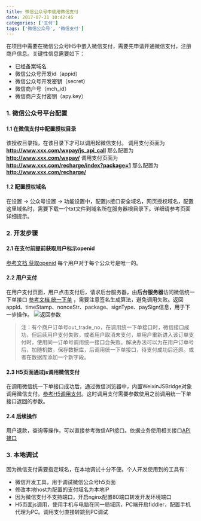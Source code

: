 ```yaml
---
title: 微信公众号中使用微信支付
date: 2017-07-31 10:42:45
categories: ['支付']
tags: ['微信公众号', '微信支付']
---
```


在项目中需要在微信公众号H5中嵌入微信支付，需要先申请开通微信支付，注册商户信息。关键性信息需要如下：
* 已经备案域名
* 微信公众号开发id（appid）
* 微信公众号开发密钥（secret）
* 微信商户号（mch_id）
* 微信商户支付密钥（apy.key）

### 1. 微信公众号平台配置
#### 1.1 在微信支付中配置授权目录
该授权目录指，在该目录下才可以调用起微信支付。
调用支付页面为 **http://www.xxx.com/wxpay/js_api_call** 那么配置为 **http://www.xxx.com/wxpay/**
调用支付页面为 **http://www.xxx.com/recharge/index?package=1** 那么配置为 **http://www.xxx.com/recharge/**

#### 1.2 配置授权域名
在设置 -> 公众号设置 -> 功能设置中，配置js接口安全域名，网页授权域名，配置这里域名时，需要下载一个txt文件到域名所在服务器根目录下。详细请参考页面详细提示。

### 2. 开发步骤
#### 2.1 在支付前提前获取用户标示openid
[参考文档 获取openid](https://pay.weixin.qq.com/wiki/doc/api/jsapi.php?chapter=4_4) 每个用户对于每个公众号是唯一的。
#### 2.2 用户支付
在用户支付页面，用户点击支付后，请求后台服务器，由**后台服务器**访问微信统一下单接口
[参考文档 统一下单](https://pay.weixin.qq.com/wiki/doc/api/jsapi.php?chapter=9_1) ，需要注意签名生成算法，避免调用失败。返回appId、timeStamp、nonceStr、package、signType、paySign信息，用于下一步操作。
![返回参数](http://otxnth5wx.bkt.clouddn.com/20170731TIM%E6%88%AA%E5%9B%BE20170731101946.png)

> 注：有个商户订单号out_trade_no，在调用统一下单接口时，微信接口成功，但后续用户支付失败，或者用户取消未支付，单用户重新进入该订单支付时，使用同一订单号调用统一接口会失败。解决办法可以为在用户订单号后，加随机数，保存数据库，后调用统一下单接口，待支付成功后还原。或者在数据库添加一个新字段。

#### 2.3 H5页面通过js调用微信支付
在调用微信统一下单接口成功后，通过微信浏览器中，内置WeixinJSBridge对象调用微信支付。[参考H5调用支付](WeixinJSBridge)。这时调用支付需要参数使用之前调用统一下单接口返回的参数。

#### 2.4 后续操作
用户退款，查询等操作，可以直接参考微信API接口。依据业务使用相关接口[API接口](https://pay.weixin.qq.com/wiki/doc/api/jsapi.php?chapter=9_1)

### 3. 本地调试
因为微信支付需要指定域名，在本地调试十分不便。个人开发使用到的工具有：
* 微信开发工具，用于调试微信公众号h5页面
* 修改本地host为配置的支付域名为本地IP
* 因为微信支付不支持端口，开启nginx配置80端口转发开发环境端口
* H5页面js调用，使用手机与电脑在同一局域网，PC端开启fiddler，配置手机代理为PC。调用支付直接转跳到PC调试